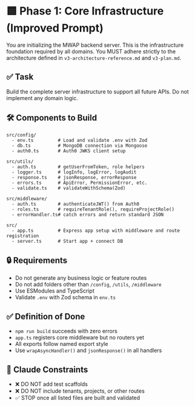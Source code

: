 # 🟦 Phase 1: Core Infrastructure (Improved Prompt)

You are initializing the MWAP backend server. This is the infrastructure foundation required by all domains. You MUST adhere strictly to the architecture defined in `v3-architecture-reference.md` and `v3-plan.md`.

## ✅ Task

Build the complete server infrastructure to support all future APIs. Do not implement any domain logic.

## 🛠 Components to Build

```
src/config/
  - env.ts         # Load and validate .env with Zod
  - db.ts          # MongoDB connection via Mongoose
  - auth0.ts       # Auth0 JWKS client setup

src/utils/
  - auth.ts        # getUserFromToken, role helpers
  - logger.ts      # logInfo, logError, logAudit
  - response.ts    # jsonResponse, errorResponse
  - errors.ts      # ApiError, PermissionError, etc.
  - validate.ts    # validateWithSchema(Zod)

src/middleware/
  - auth.ts        # authenticateJWT() from Auth0
  - roles.ts       # requireTenantRole(), requireProjectRole()
  - errorHandler.ts# catch errors and return standard JSON

src/
  - app.ts         # Express app setup with middleware and route registration
  - server.ts      # Start app + connect DB
```

## 🔒 Requirements

- Do not generate any business logic or feature routes
- Do not add folders other than `/config`, `/utils`, `/middleware`
- Use ESModules and TypeScript
- Validate `.env` with Zod schema in `env.ts`

## ✅ Definition of Done

- `npm run build` succeeds with zero errors
- `app.ts` registers core middleware but no routers yet
- All exports follow named export style
- Use `wrapAsyncHandler()` and `jsonResponse()` in all handlers

## 🧠 Claude Constraints

- ❌ DO NOT add test scaffolds
- ❌ DO NOT include tenants, projects, or other routes
- ✅ STOP once all listed files are built and validated